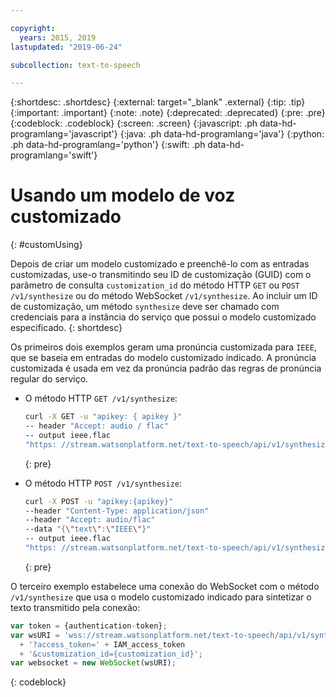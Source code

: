 ```yaml
---

copyright:
  years: 2015, 2019
lastupdated: "2019-06-24"

subcollection: text-to-speech

---
```


{:shortdesc: .shortdesc}
{:external: target="_blank" .external}
{:tip: .tip}
{:important: .important}
{:note: .note}
{:deprecated: .deprecated}
{:pre: .pre}
{:codeblock: .codeblock}
{:screen: .screen}
{:javascript: .ph data-hd-programlang='javascript'}
{:java: .ph data-hd-programlang='java'}
{:python: .ph data-hd-programlang='python'}
{:swift: .ph data-hd-programlang='swift'}

# Usando um modelo de voz customizado
{: #customUsing}

Depois de criar um modelo customizado e preenchê-lo com as entradas customizadas, use-o transmitindo seu ID de customização (GUID) com o parâmetro de consulta `customization_id` do método HTTP `GET` ou `POST /v1/synthesize` ou do método WebSocket `/v1/synthesize`. Ao incluir um ID de customização, um método `synthesize` deve ser chamado com credenciais para a instância
do serviço que possui o modelo customizado especificado.
{: shortdesc}

Os primeiros dois exemplos geram uma pronúncia customizada para `IEEE`, que se baseia em entradas do modelo customizado indicado. A pronúncia customizada é usada em vez da pronúncia padrão das regras de pronúncia regular do serviço.

-   O método HTTP `GET /v1/synthesize`:

    ```bash
    curl -X GET -u "apikey: { apikey }"
    -- header "Accept: audio / flac"
    -- output ieee.flac
    "https: //stream.watsonplatform.net/text-to-speech/api/v1/synthesize?text=IEEE & customization_id = { customization_id }"
    ```
    {: pre}

-   O método HTTP `POST /v1/synthesize`:

    ```bash
    curl -X POST -u "apikey:{apikey}"
    --header "Content-Type: application/json"
    --header "Accept: audio/flac"
    --data "{\"text\":\"IEEE\"}"
    -- output ieee.flac
    "https: //stream.watsonplatform.net/text-to-speech/api/v1/synthesize?customization_id = { customization_id }"
    ```
    {: pre}

O terceiro exemplo estabelece uma conexão do WebSocket com o método `/v1/synthesize` que usa o modelo customizado indicado para sintetizar o texto transmitido pela conexão:

```javascript
var token = {authentication-token};
var wsURI = 'wss://stream.watsonplatform.net/text-to-speech/api/v1/synthesize'
  + '?access_token=' + IAM_access_token
  + '&customization_id={customization_id}';
var websocket = new WebSocket(wsURI);
```
{: codeblock}
